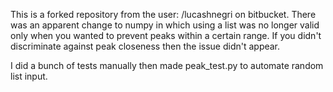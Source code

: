 This is a forked repository from the user: /lucashnegri on bitbucket.
There was an apparent change to numpy in which using a list was no longer valid only when you wanted to prevent peaks within a certain range. 
If you didn't discriminate against peak closeness then the issue didn't appear. 

I did a bunch of tests manually then made peak_test.py to automate random list input. 

